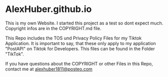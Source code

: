 # AlexHuber.github.io
This is my own Website.
I started this project as a test so dont expect much.
Copyright infos are in the COPYRIGHT.md file.

This Repo includes the TOS und Privacy Policy Files for my Tiktok Application. It is important to say, that these only apply to my application "PostAPI" on Tiktok for Developers. This files can be found in the Folder "TikTok".

If you have questions about the COPYRIGHT or other Files in this Repo, contact me at alexhuber1811@posteo.com